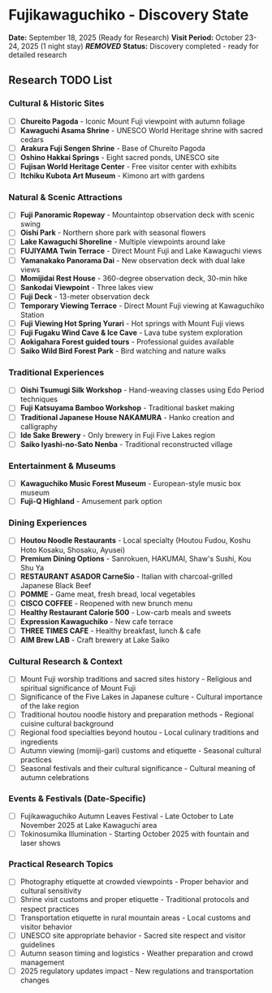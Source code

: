 # Fujikawaguchiko - Discovery State

**Date:** September 18, 2025 (Ready for Research)
**Visit Period:** October 23-24, 2025 (1 night stay)
***REMOVED***
**Status:** Discovery completed - ready for detailed research

## Research TODO List

### Cultural & Historic Sites
- [ ] **Chureito Pagoda** - Iconic Mount Fuji viewpoint with autumn foliage
- [ ] **Kawaguchi Asama Shrine** - UNESCO World Heritage shrine with sacred cedars
- [ ] **Arakura Fuji Sengen Shrine** - Base of Chureito Pagoda
- [ ] **Oshino Hakkai Springs** - Eight sacred ponds, UNESCO site
- [ ] **Fujisan World Heritage Center** - Free visitor center with exhibits
- [ ] **Itchiku Kubota Art Museum** - Kimono art with gardens

### Natural & Scenic Attractions
- [ ] **Fuji Panoramic Ropeway** - Mountaintop observation deck with scenic swing
- [ ] **Oishi Park** - Northern shore park with seasonal flowers
- [ ] **Lake Kawaguchi Shoreline** - Multiple viewpoints around lake
- [ ] **FUJIYAMA Twin Terrace** - Direct Mount Fuji and Lake Kawaguchi views
- [ ] **Yamanakako Panorama Dai** - New observation deck with dual lake views
- [ ] **Momijidai Rest House** - 360-degree observation deck, 30-min hike
- [ ] **Sankodai Viewpoint** - Three lakes view
- [ ] **Fuji Deck** - 13-meter observation deck
- [ ] **Temporary Viewing Terrace** - Direct Mount Fuji viewing at Kawaguchiko Station
- [ ] **Fuji Viewing Hot Spring Yurari** - Hot springs with Mount Fuji views
- [ ] **Fuji Fugaku Wind Cave & Ice Cave** - Lava tube system exploration
- [ ] **Aokigahara Forest guided tours** - Professional guides available
- [ ] **Saiko Wild Bird Forest Park** - Bird watching and nature walks

### Traditional Experiences
- [ ] **Oishi Tsumugi Silk Workshop** - Hand-weaving classes using Edo Period techniques
- [ ] **Fuji Katsuyama Bamboo Workshop** - Traditional basket making
- [ ] **Traditional Japanese House NAKAMURA** - Hanko creation and calligraphy
- [ ] **Ide Sake Brewery** - Only brewery in Fuji Five Lakes region
- [ ] **Saiko Iyashi-no-Sato Nenba** - Traditional reconstructed village

### Entertainment & Museums
- [ ] **Kawaguchiko Music Forest Museum** - European-style music box museum
- [ ] **Fuji-Q Highland** - Amusement park option

### Dining Experiences
- [ ] **Houtou Noodle Restaurants** - Local specialty (Houtou Fudou, Koshu Hoto Kosaku, Shosaku, Ayusei)
- [ ] **Premium Dining Options** - Sanrokuen, HAKUMAI, Shaw's Sushi, Kou Shu Ya
- [ ] **RESTAURANT ASADOR CarneSio** - Italian with charcoal-grilled Japanese Black Beef
- [ ] **POMME** - Game meat, fresh bread, local vegetables
- [ ] **CISCO COFFEE** - Reopened with new brunch menu
- [ ] **Healthy Restaurant Calorie 500** - Low-carb meals and sweets
- [ ] **Expression Kawaguchiko** - New cafe terrace
- [ ] **THREE TIMES CAFE** - Healthy breakfast, lunch & cafe
- [ ] **AIM Brew LAB** - Craft brewery at Lake Saiko

### Cultural Research & Context
- [ ] Mount Fuji worship traditions and sacred sites history - Religious and spiritual significance of Mount Fuji
- [ ] Significance of the Five Lakes in Japanese culture - Cultural importance of the lake region
- [ ] Traditional houtou noodle history and preparation methods - Regional cuisine cultural background
- [ ] Regional food specialties beyond houtou - Local culinary traditions and ingredients
- [ ] Autumn viewing (momiji-gari) customs and etiquette - Seasonal cultural practices
- [ ] Seasonal festivals and their cultural significance - Cultural meaning of autumn celebrations

### Events & Festivals (Date-Specific)
- [ ] Fujikawaguchiko Autumn Leaves Festival - Late October to Late November 2025 at Lake Kawaguchi area
- [ ] Tokinosumika Illumination - Starting October 2025 with fountain and laser shows

### Practical Research Topics
- [ ] Photography etiquette at crowded viewpoints - Proper behavior and cultural sensitivity
- [ ] Shrine visit customs and proper etiquette - Traditional protocols and respect practices
- [ ] Transportation etiquette in rural mountain areas - Local customs and visitor behavior
- [ ] UNESCO site appropriate behavior - Sacred site respect and visitor guidelines
- [ ] Autumn season timing and logistics - Weather preparation and crowd management
- [ ] 2025 regulatory updates impact - New regulations and transportation changes